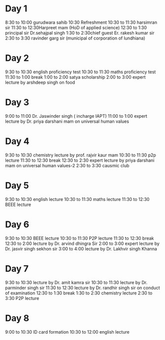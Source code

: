# Day 1
 8:30 to 10:00 gurudwara sahib
 10:30 Refreshment
 10:30 to 11:30 harsimran sir
 11:30 to 12:30Harpreet mam (HoD of applied science) 
 12:30 to 1:30 principal sir Dr.sehajpal singh
 1:30 to 2:30chief guest Er. rakesh kumar sir
2:30 to 3:30 ravinder garg sir (municipal of corporation of lundhiana) 
# Day 2
9:30 to 10:30 english proficiency test
10:30 to 11:30 maths proficiency test
11:30 to 1:00 break
1:00 to 2:00 satya scholarship
2:00 to 3:00 expert lecture by arshdeep singh on food
# Day 3
9:00 to 11:00 Dr. Jaswinder singh ( incharge IAPT) 
11:00 to 1:00 expert lecture by Dr. priya darshani mam on universal human values
# Day 4
9:30 to 10:30 chemistry lecture by prof. rajvir kaur mam
10:30 to 11:30 p2p lecture
11:30 to 12:30 break
12:30 to 2:30 expert lecture by priya darshani mam on universal human values-2
2:30 to 3:30 causmic club
# Day 5
9:30 to 10:30 english lecture
10:30 to 11:30 maths lecture
11:30 to 12:30 BEEE lecture
# Day 6
9:30 to 10:30 BEEE lecture
10:30 to 11:30 P2P lecture
11:30 to 12:30 break
12:30 to 2:00 lecture by Dr. arvind dhingra Sir
2:00 to 3:00 expert lecture by Dr. jasvir singh sekhon sir
3:00 to 4:00 lecture by Dr. Lakhvir singh Khanna
# Day 7 
9:30 to 10:30 lecture by Dr. amit kamra sir
10:30 to 11:30 lecture by Dr. parminder singh sir
11:30 to 12:30 lecture by Dr. randhir singh sir on conduct of examination
12:30 to 1:30 break
1:30 to 2:30 chemistry lecture
2:30 to 3:30 P2P lecture
# Day 8
9:00 to 10:30 ID card formation
10:30 to 12:00 english lecture
